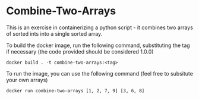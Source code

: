 # Combine-Two-Arrays

This is an exercise in containerizing a python script - it combines two arrays of sorted ints into a single sorted array.

To build the docker image, run the following command, substituting the tag if necessary (the code provided should be considered 1.0.0)

```
docker build . -t combine-two-arrays:<tag>
```

To run the image, you can use the following command (feel free to subsitute your own arrays)

```
docker run combine-two-arrays [1, 2, 7, 9] [3, 6, 8]
```
